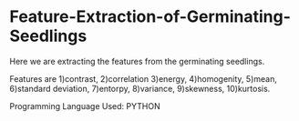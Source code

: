 # Feature-Extraction-of-Germinating-Seedlings

Here we are extracting the features from the germinating seedlings.

Features are
1)contrast,
2)correlation
3)energy,
4)homogenity,
5)mean,
6)standard deviation, 
7)entorpy,
8)variance,
9)skewness,
10)kurtosis.

Programming Language Used: PYTHON
